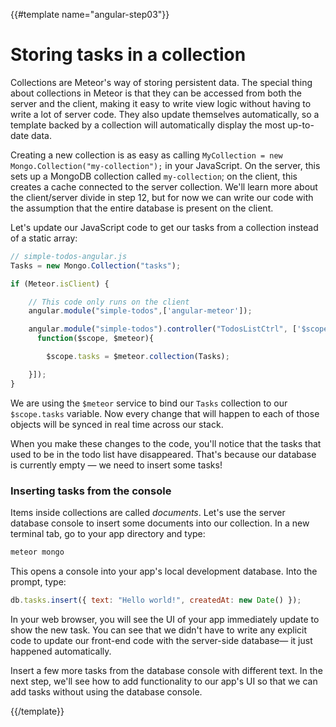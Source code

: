 {{#template name="angular-step03"}}

# Storing tasks in a collection

Collections are Meteor's way of storing persistent data. The special thing about collections in Meteor is that they can be accessed from both the server and the client, making it easy to write view logic without having to write a lot of server code. They also update themselves automatically, so a template backed by a collection will automatically display the most up-to-date data.

Creating a new collection is as easy as calling `MyCollection = new Mongo.Collection("my-collection");` in your JavaScript. On the server, this sets up a MongoDB collection called `my-collection`; on the client, this creates a cache connected to the server collection. We'll learn more about the client/server divide in step 12, but for now we can write our code with the assumption that the entire database is present on the client.

Let's update our JavaScript code to get our tasks from a collection instead of a static array:

```js
// simple-todos-angular.js
Tasks = new Mongo.Collection("tasks");

if (Meteor.isClient) {

	// This code only runs on the client
	angular.module("simple-todos",['angular-meteor']);

	angular.module("simple-todos").controller("TodosListCtrl", ['$scope', '$meteor',
	  function($scope, $meteor){

	    $scope.tasks = $meteor.collection(Tasks);

	}]);
}
```

We are using the `$meteor` service to bind our `Tasks` collection to our `$scope.tasks` variable.
Now every change that will happen to each of those objects will be synced in real time across our stack.

When you make these changes to the code, you'll notice that the tasks that used to be in the todo list have disappeared. That's because our database is currently empty &mdash; we need to insert some tasks!

### Inserting tasks from the console

Items inside collections are called _documents_. Let's use the server database console to insert some documents into our collection. In a new terminal tab, go to your app directory and type:

```bash
meteor mongo
```

This opens a console into your app's local development database. Into the prompt, type:

```js
db.tasks.insert({ text: "Hello world!", createdAt: new Date() });
```

In your web browser, you will see the UI of your app immediately update to show the new task.
You can see that we didn't have to write any explicit code to update our front-end code with the server-side database&mdash; it just happened automatically.

Insert a few more tasks from the database console with different text. In the next step, we'll see how to add functionality to our app's UI so that we can add tasks without using the database console.

{{/template}}
